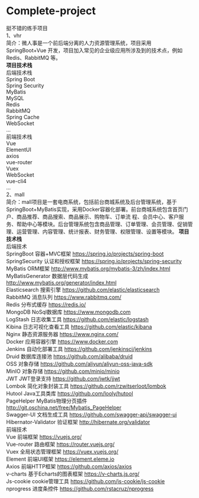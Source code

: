 # Complete-project
挺不错的练手项目  
1、vhr  
简介：微人事是一个前后端分离的人力资源管理系统，项目采用 SpringBoot+Vue 开发，项目加入常见的企业级应用所涉及到的技术点，例如 Redis、RabbitMQ 等。  
**项目技术栈**  
后端技术栈  
Spring Boot  
Spring Security  
MyBatis  
MySQL  
Redis  
RabbitMQ  
Spring Cache  
WebSocket  
...  
前端技术栈  
Vue  
ElementUI  
axios  
vue-router  
Vuex  
WebSocket  
vue-cli4  
...  
2、mall  
简介：mall项目是一套电商系统，包括前台商城系统及后台管理系统，基于SpringBoot+MyBatis实现，采用Docker容器化部署。前台商城系统包含首页门户、商品推荐、商品搜索、商品展示、购物车、订单流  程、会员中心、客户服务、帮助中心等模块。后台管理系统包含商品管理、订单管理、会员管理、促销管理、运营管理、内容管理、统计报表、财务管理、权限管理、设置等模块。
**项目技术栈**  
后端技术  
SpringBoot	容器+MVC框架	https://spring.io/projects/spring-boot  
SpringSecurity	认证和授权框架	https://spring.io/projects/spring-security  
MyBatis	ORM框架	http://www.mybatis.org/mybatis-3/zh/index.html  
MyBatisGenerator	数据层代码生成	http://www.mybatis.org/generator/index.html  
Elasticsearch	搜索引擎	https://github.com/elastic/elasticsearch  
RabbitMQ	消息队列	https://www.rabbitmq.com/  
Redis	分布式缓存	https://redis.io/  
MongoDB	NoSql数据库	https://www.mongodb.com  
LogStash	日志收集工具	https://github.com/elastic/logstash  
Kibina	日志可视化查看工具	https://github.com/elastic/kibana  
Nginx	静态资源服务器	https://www.nginx.com/  
Docker	应用容器引擎	https://www.docker.com  
Jenkins	自动化部署工具	https://github.com/jenkinsci/jenkins  
Druid	数据库连接池	https://github.com/alibaba/druid  
OSS	对象存储	https://github.com/aliyun/aliyun-oss-java-sdk  
MinIO	对象存储	https://github.com/minio/minio  
JWT	JWT登录支持	https://github.com/jwtk/jjwt  
Lombok	简化对象封装工具	https://github.com/rzwitserloot/lombok  
Hutool	Java工具类库	https://github.com/looly/hutool  
PageHelper	MyBatis物理分页插件	http://git.oschina.net/free/Mybatis_PageHelper  
Swagger-UI	文档生成工具	https://github.com/swagger-api/swagger-ui  
Hibernator-Validator	验证框架	http://hibernate.org/validator  
前端技术  
Vue	前端框架	https://vuejs.org/  
Vue-router	路由框架	https://router.vuejs.org/  
Vuex	全局状态管理框架	https://vuex.vuejs.org/  
Element	前端UI框架	https://element.eleme.io  
Axios	前端HTTP框架	https://github.com/axios/axios  
v-charts	基于Echarts的图表框架	https://v-charts.js.org/  
Js-cookie	cookie管理工具	https://github.com/js-cookie/js-cookie  
nprogress	进度条控件	https://github.com/rstacruz/nprogress  
